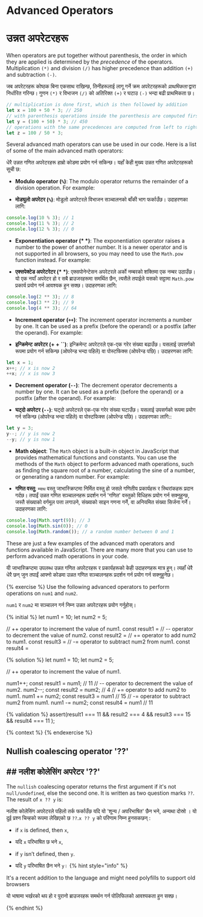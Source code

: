 # Advanced Operators

# उन्नत अपरेटरहरू

When operators are put together without parenthesis, the order in which they are applied is determined by the _precedence_ of the operators. Multiplication `(*)` and division `(/)` has higher precedence than addition `(+)` and subtraction `(-)`.

जब अपरेटरहरू कोष्ठक बिना एकसाथ राखिन्छ, तिनीहरूलाई लागू गर्ने क्रम अपरेटरहरूको _प्राथमिकता_ द्वारा निर्धारित गरिन्छ। गुणन `(*)` र विभाजन `(/)` को अतिरिक्त `(+)` र घटाउ `(-)` भन्दा बढी प्राथमिकता छ।

```javascript
// multiplication is done first, which is then followed by addition
let x = 100 + 50 * 3; // 250
// with parenthesis operations inside the parenthesis are computed first
let y = (100 + 50) * 3; // 450
// operations with the same precedences are computed from left to right
let z = 100 / 50 * 3;
```

Several advanced math operators can use be used in our code. Here is a list of some of the main advanced math operators:

धेरै उन्नत गणित अपरेटरहरू हाम्रो कोडमा प्रयोग गर्न सकिन्छ। यहाँ केही मुख्य उन्नत गणित अपरेटरहरूको सूची छ:

* **Modulo operator (`%`)**: The modulo operator returns the remainder of a division operation. For example:

* **मोड्युलो अपरेटर (`%`)**: मोडुलो अपरेटरले विभाजन सञ्चालनको बाँकी भाग फर्काउँछ। उदाहरणका लागि:

```javascript
console.log(10 % 3); // 1
console.log(11 % 3); // 2
console.log(12 % 3); // 0
```

* **Exponentiation operator (\* *)**: The exponentiation operator raises a number to the power of another number. It is a newer operator and is not supported in all browsers, so you may need to use the `Math.pow` function instead. For example:

* **एक्सपेक्टेड अपरेटरेटर (\* *)**: एक्सपोनेन्टेसन अपरेटरले अर्को नम्बरको शक्तिमा एक नम्बर उठाउँछ। यो एक नयाँ अपरेटर हो र सबै ब्राउजरहरूमा समर्थित छैन, त्यसैले तपाईले यसको सट्टामा `Math.pow` प्रकार्य प्रयोग गर्न आवश्यक हुन सक्छ। उदाहरणका लागि:

```javascript
console.log(2 ** 3); // 8
console.log(3 ** 2); // 9
console.log(4 ** 3); // 64
```

* **Increment operator (`++`)**: The increment operator increments a number by one. It can be used as a prefix (before the operand) or a postfix (after the operand). For example:

* **इन्क्रिमेन्ट अपरेटर (+ + ``)**: इन्क्रिमेन्ट अपरेटरले एक-एक गरेर संख्या बढाउँछ। यसलाई उपसर्गको रूपमा प्रयोग गर्न सकिन्छ (ओपरेन्ड भन्दा पहिले) वा पोस्टफिक्स (ओपरेन्ड पछि)। उदाहरणका लागि:

```javascript
let x = 1;
x++; // x is now 2
++x; // x is now 3
```

* **Decrement operator (`--`)**: The decrement operator decrements a number by one. It can be used as a prefix (before the operand) or a postfix (after the operand). For example:

* **घट्दो अपरेटर (`--`)**: घट्दो अपरेटरले एक-एक गरेर संख्या घटाउँछ। यसलाई उपसर्गको रूपमा प्रयोग गर्न सकिन्छ (ओपरेन्ड भन्दा पहिले) वा पोस्टफिक्स (ओपरेन्ड पछि)। उदाहरणका लागि::

```javascript
let y = 3;
y--; // y is now 2
--y; // y is now 1
```

* **Math object**: The `Math` object is a built-in object in JavaScript that provides mathematical functions and constants. You can use the methods of the `Math` object to perform advanced math operations, such as finding the square root of a number, calculating the sine of a number, or generating a random number. For example:

* **गणित वस्तु**: `म्याथ` वस्तु जाभास्क्रिप्टमा निर्मित वस्तु हो जसले गणितीय प्रकार्यहरू र स्थिरांकहरू प्रदान गर्दछ। तपाईं उन्नत गणित सञ्चालनहरू प्रदर्शन गर्न 'गणित' वस्तुको विधिहरू प्रयोग गर्न सक्नुहुन्छ, जस्तै संख्याको वर्गमूल पत्ता लगाउने, संख्याको साइन गणना गर्ने, वा अनियमित संख्या सिर्जना गर्ने। उदाहरणका लागि:

```javascript
console.log(Math.sqrt(9)); // 3
console.log(Math.sin(0)); // 0
console.log(Math.random()); // a random number between 0 and 1
```

These are just a few examples of the advanced math operators and functions available in JavaScript. There are many more that you can use to perform advanced math operations in your code.

यी जाभास्क्रिप्टमा उपलब्ध उन्नत गणित अपरेटरहरू र प्रकार्यहरूको केही उदाहरणहरू मात्र हुन्। त्यहाँ धेरै धेरै छन् जुन तपाईं आफ्नो कोडमा उन्नत गणित सञ्चालनहरू प्रदर्शन गर्न प्रयोग गर्न सक्नुहुनेछ।

{% exercise %}
Use the following advanced operators to perform operations on `num1` and `num2`.

`num1` र `num2` मा सञ्चालन गर्न निम्न उन्नत अपरेटरहरू प्रयोग गर्नुहोस्।

{% initial %}
let num1 = 10;
let num2 = 5;

// ++ operator to increment the value of num1.
const result1 =
// -- operator to decrement the value of num2.
const result2 =
//  += operator to add num2 to num1.
const result3 =
// -= operator to subtract num2 from num1.
const result4 =

{% solution %}
let num1 = 10;
let num2 = 5;

// ++ operator to increment the value of num1.

num1++;
const result1 = num1; // 11
// -- operator to decrement the value of num2.
num2--;
const result2 = num2; // 4
//  += operator to add num2 to num1.
num1 += num2;
const result3 = num1 // 15
// -= operator to subtract num2 from num1.
num1 -= num2;
const result4 = num1 // 11

{% validation %}
assert(result1 === 11 && result2 === 4 && result3 === 15 && result4 === 11 );

{% context %}
{% endexercise %}

## Nullish coalescing operator '??'

## ## नलीश कोलेसिंग अपरेटर  '??'

The `nullish` coalescing operator returns the first argument if it's not `null/undefined`, else the second one. It is written as two question marks `??`. The result of `x ?? y` is:

नलीश कोलेसिंग अपरेटरले पहिलो तर्क फर्काउँछ यदि यो 'शून्य / अपरिभाषित' छैन भने, अन्यथा दोस्रो । यो दुई प्रश्न चिन्हको रूपमा लेखिएको छ `??`.`x ?? y` को परिणाम निम्न हुनसकछन् :

* if `x` is defined, then `x`,
* यदि `x` परिभाषित छ भने `x`,

* if `y` isn’t defined, then `y`.
* यदि `y` परिभाषित छैन भने `y`।
{% hint style="info" %}

It's a recent addition to the language and might need polyfills to support old browsers

यो भाषामा भर्खरको थप हो र पुरानो ब्राउजरहरू समर्थन गर्न पोलिफिलको आवश्यकता हुन सक्छ।  

{% endhint %}
